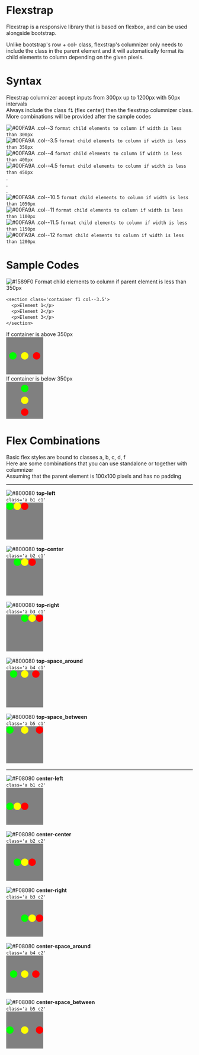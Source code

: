 # Flexstrap
Flexstrap is a responsive library that is based on flexbox, and can be used alongside bootstrap.

Unlike bootstrap's row + col- class, flexstrap's columnizer only needs to include the class in the parent element and it will automatically format its child elements to column depending on the given pixels.

# Syntax
Flexstrap columnizer accept inputs from 300px up to 1200px with 50px intervals  
Always include the class **`f1`** (flex center) then the flexstrap columnizer class.  
More combinations will be provided after the sample codes    

![#00FA9A](https://placehold.it/15/00FA9A/000000?text=+) .col--3 `format child elements to column if width is less than 300px`  
![#00FA9A](https://placehold.it/15/00FA9A/000000?text=+) .col--3.5 `format child elements to column if width is less than 350px`  
![#00FA9A](https://placehold.it/15/00FA9A/000000?text=+) .col--4 `format child elements to column if width is less than 400px`  
![#00FA9A](https://placehold.it/15/00FA9A/000000?text=+) .col--4.5 `format child elements to column if width is less than 450px`  
.  
.  
.  
![#00FA9A](https://placehold.it/15/00FA9A/000000?text=+) .col--10.5 `format child elements to column if width is less than 1050px`  
![#00FA9A](https://placehold.it/15/00FA9A/000000?text=+) .col--11 `format child elements to column if width is less than 1100px`  
![#00FA9A](https://placehold.it/15/00FA9A/000000?text=+) .col--11.5 `format child elements to column if width is less than 1150px`  
![#00FA9A](https://placehold.it/15/00FA9A/000000?text=+) .col--12 `format child elements to column if width is less than 1200px`  

# Sample Codes
![#1589F0](https://placehold.it/15/1589F0/000000?text=+) Format child elements to column if parent element is less than 350px  

```
<section class='container f1 col--3.5'>  
  <p>Element 1</p>  
  <p>Element 2</p>  
  <p>Element 3</p>  
</section>
```
If container is above 350px  
![pysql](https://raw.githubusercontent.com/jamesonfajardo/flexstrap/master/horizontal.png)  
If container is below 350px  
![pysql](https://raw.githubusercontent.com/jamesonfajardo/flexstrap/master/vertical.png)  

# Flex Combinations  
Basic flex styles are bound to classes a, b, c, d, f  
Here are some combinations that you can use standalone or together with columnizer  
Assuming that the parent element is 100x100 pixels and has no padding
___
![#800080](https://placehold.it/15/800080/000000?text=+) **top-left**  
`class='a b1 c1'`  
![pysql](https://raw.githubusercontent.com/jamesonfajardo/flexstrap/master/top-left.png)  

![#800080](https://placehold.it/15/800080/000000?text=+) **top-center**  
`class='a b2 c1'`  
![pysql](https://raw.githubusercontent.com/jamesonfajardo/flexstrap/master/top-mid.png)  

![#800080](https://placehold.it/15/800080/000000?text=+) **top-right**  
`class='a b3 c1'`  
![pysql](https://raw.githubusercontent.com/jamesonfajardo/flexstrap/master/top-right.png)  

![#800080](https://placehold.it/15/800080/000000?text=+) **top-space_around**  
`class='a b4 c1'`  
![pysql](https://raw.githubusercontent.com/jamesonfajardo/flexstrap/master/top-sa.png)  

![#800080](https://placehold.it/15/800080/000000?text=+) **top-space_between**  
`class='a b5 c1'`  
![pysql](https://raw.githubusercontent.com/jamesonfajardo/flexstrap/master/top-sb.png)  
___
![#F08080](https://placehold.it/15/F08080/000000?text=+) **center-left**  
`class='a b1 c2'`  
![pysql](https://raw.githubusercontent.com/jamesonfajardo/flexstrap/master/mid-left.png)  

![#F08080](https://placehold.it/15/F08080/000000?text=+) **center-center**  
`class='a b2 c2'`  
![pysql](https://raw.githubusercontent.com/jamesonfajardo/flexstrap/master/mid-mid.png)  

![#F08080](https://placehold.it/15/F08080/000000?text=+) **center-right**  
`class='a b3 c2'`  
![pysql](https://raw.githubusercontent.com/jamesonfajardo/flexstrap/master/mid-right.png)  

![#F08080](https://placehold.it/15/F08080/000000?text=+) **center-space_around**  
`class='a b4 c2'`  
![pysql](https://raw.githubusercontent.com/jamesonfajardo/flexstrap/master/mid-sa.png)  

![#F08080](https://placehold.it/15/F08080/000000?text=+) **center-space_between**  
`class='a b5 c2'`  
![pysql](https://raw.githubusercontent.com/jamesonfajardo/flexstrap/master/mid-sb.png)  
